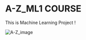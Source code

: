 # A-Z_ML1 COURSE
This is Machine Learning Project !


![A-Z_image](https://github.com/todor02/A-Z_ML1/assets/114268782/07c9e424-78f6-4159-bece-691ea0f2f5ed)
